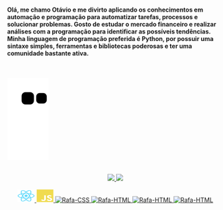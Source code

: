 
#### Olá, me chamo Otávio e me divirto aplicando os conhecimentos em automação e programação para automatizar tarefas, processos e solucionar problemas. Gosto de estudar o mercado financeiro e realizar análises com a programação para identificar as possíveis tendências. Minha linguagem de programação preferida é Python, por possuir uma sintaxe simples, ferramentas e bibliotecas poderosas e ter uma comunidade bastante ativa.

  <div style="display: inline_block" aling="center"><br>
     
   ![Snake animation](https://github.com/Otavio15/otavio15/blob/output/github-contribution-grid-snake.svg)
  
</div>
  
 ##
  
<div align="center">

  <a href="https://github.com/Otavio15">
  <img height="160em" src="https://github-readme-stats.vercel.app/api?username=Otavio15&show_icons=true&theme=tokyonight&include_all_commits=true&count_private=true"/>
  <img height="160em" src="https://github-readme-stats.vercel.app/api/top-langs/?username=Otavio15&layout=compact&langs_count=7&theme=tokyonight"/>
    </br></br>
  <img align="" alt="Rafa-React" height="30" width="40" src="https://raw.githubusercontent.com/devicons/devicon/master/icons/react/react-original.svg">
  <img align="" alt="Rafa-Js" height="30" width="40" src="https://raw.githubusercontent.com/devicons/devicon/master/icons/javascript/javascript-plain.svg">
  <img align="" alt="Rafa-CSS" height="30" width="40" src="https://cdn.jsdelivr.net/gh/devicons/devicon/icons/java/java-original.svg">
  
  <img align="" alt="Rafa-HTML" height="40" width="40" src="https://cdn3.iconfinder.com/data/icons/logos-and-brands-adobe/512/267_Python-512.png">
    <img align="" alt="Rafa-HTML" height="40" width="40" src="https://cdn-icons-png.flaticon.com/512/5968/5968332.png">
    <img align="" alt="Rafa-HTML" height="30" width="40" src="https://camo.githubusercontent.com/43f9c085821a7258745ceed4ecbcc68c3ffd996049c9d0a2a77c74dd1f5dc80b/68747470733a2f2f63646e2e6a7364656c6976722e6e65742f67682f64657669636f6e732f64657669636f6e2f69636f6e732f666c75747465722f666c75747465722d6f726967696e616c2e737667">
    
</div>